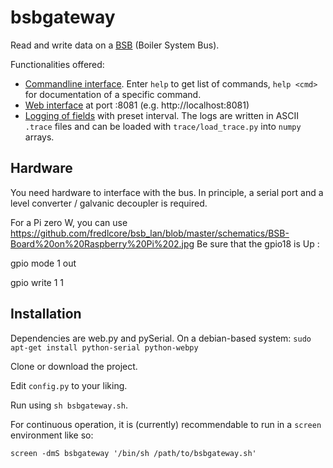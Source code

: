 # bsbgateway
Read and write data on a [BSB](doc/protocol.md) (Boiler System Bus).

Functionalities offered:

 * [Commandline interface](doc/cmdline.md). Enter `help` to get list of commands, `help <cmd>` for documentation of a specific command.
 * [Web interface](doc/web.md) at port :8081 (e.g. http://localhost:8081)
 * [Logging of fields](doc/logging.md) with preset interval. The logs are written in ASCII `.trace` files and can be loaded with `trace/load_trace.py` into `numpy` arrays.

## Hardware

You need hardware to interface with the bus. In principle, a serial port and a level converter / galvanic decoupler is required.

For a Pi zero W, you can use https://github.com/fredlcore/bsb_lan/blob/master/schematics/BSB-Board%20on%20Raspberry%20Pi%202.jpg
Be sure that the gpio18 is Up :

gpio mode 1 out

gpio write 1 1


## Installation

Dependencies are web.py and pySerial.
On a debian-based system: `sudo apt-get install python-serial python-webpy`

Clone or download the project.

Edit `config.py` to your liking.

Run using `sh bsbgateway.sh`.

For continuous operation, it is (currently) recommendable to run in a `screen` environment like so:

`screen -dmS bsbgateway '/bin/sh /path/to/bsbgateway.sh'`
